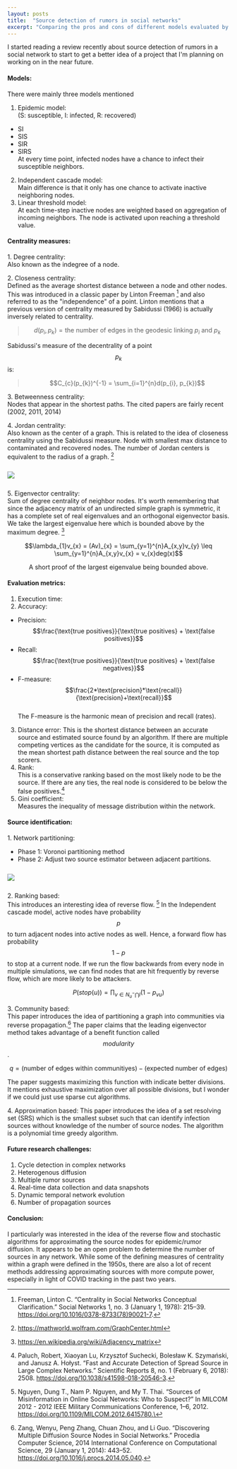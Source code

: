 ```yaml
---
layout: posts
title:  "Source detection of rumors in social networks"
excerpt: "Comparing the pros and cons of different models evaluated by various centrality measures and evaluation metrics." 
---
```

I started reading a review recently about source detection of rumors in a social network to start to get a better idea of a project that I'm planning on working on in the near future. 

#### Models:

There were mainly three models mentioned
1. Epidemic model:\
(S: susceptible, I: infected, R: recovered)
- SI 
- SIS
- SIR
- SIRS\
At every time point, infected nodes have a chance to infect their susceptible neighbors.
2. Independent cascade model:\
Main difference is that it only has one chance to activate inactive neighboring nodes. 
3. Linear threshold model:\
At each time-step inactive nodes are weighted based on aggregation of incoming neighbors. The node is activated upon reaching a threshold value.


#### Centrality measures:
1\. Degree centrality:\
Also known as the indegree of a node.

2\. Closeness centrality:\
Defined as the average shortest distance between a node and other nodes. This was introduced in a classic paper by Linton Freeman [^1] and also referred to as the "independence" of a point. Linton mentions that a previous version of centrality measured by Sabidussi (1966) is actually inversely related to centrality. 

> $$d(p_{i}, p_{k}) = \text{the number of edges in the geodesic linking }p_{i}\text{ and }p_{k}$$

Sabidussi's measure of the decentrality of a point $$p_{k}$$ is:
> $$C_{c}(p_{k})^{-1} = \sum_{i=1}^{n}d(p_{i}, p_{k})$$

3\. Betweenness centrality:\
Nodes that appear in the shortest paths. The cited papers are fairly recent (2002, 2011, 2014)

4\. Jordan centrality:\
Also known as the center of a graph. This is related to the idea of closeness centrality using the Sabidussi measure. Node with smallest max distance to contaminated and recovered nodes. The number of Jordan centers is equivalent to the radius of a graph. [^2]
<img src="{{site.baseurl}}/images/2022-07-12-source-rumor-detection/graph_centers.svg" style="display: block; margin: 5% 0% 5% 0%;"/>

5\. Eigenvector centrality:\
Sum of degree centrality of neighbor nodes. It's worth remembering that since the adjacency matrix of an undirected simple graph is symmetric, it has a complete set of real eigenvalues and an orthogonal eigenvector basis. We take the largest eigenvalue here which is bounded above by the maximum degree. [^3]

$$\lambda_{1}v_{x} = (Av)_{x} = \sum_{y=1}^{n}A_{x,y}v_{y} \leq \sum_{y=1}^{n}A_{x,y}v_{x} = v_{x}deg(x)$$

<div align="center">
A short proof of the largest eigenvalue being bounded above.
</div>

#### Evaluation metrics:
1. Execution time:
2. Accuracy:
- Precision:
$$\frac{\text{true positives}}{\text{true positives} + \text{false positives}}$$
- Recall:
$$\frac{\text{true positives}}{\text{true positives} + \text{false negatives}}$$
- F-measure:
$$\frac{2*\text{precision}*\text{recall}}{\text{precision}+\text{recall}}$$\
The F-measure is the harmonic mean of precision and recall (rates). 
3. Distance error:
This is the shortest distance between an accurate source and estimated source found by an algorithm. If there are multiple competing vertices as the candidate for the source, it is computed as the mean shortest path distance between the real source and the top scorers.
4. Rank:\
This is a conservative ranking based on the most likely node to be the source. If there are any ties, the real node is considered to be below the false positives.[^4]
5. Gini coefficient:\
Measures the inequality of message distribution within the network.

#### Source identification:
1\. Network partitioning:
- Phase 1: Voronoi partitioning method
- Phase 2: Adjust two source estimator between adjacent partitions.
<img src="{{site.baseurl}}/images/2022-07-12-source-rumor-detection/k-centers.png" style="display: block; margin: 5% 0% 5% 0%;"/>

2\. Ranking based:\
This introduces an interesting idea of reverse flow. [^5] In the Independent cascade model, active nodes have probability $$p$$ to turn adjacent nodes into active nodes as well. Hence, a forward flow has probability $$1-p$$ to stop at a current node. If we run the flow backwards from every node in multiple simulations, we can find nodes that are hit frequently by reverse flow, which are more likely to be attackers.

$$P(stop(u)) = \prod_{v\in{N_{u}^{-}\bigcap I}}(1-p_{vu})$$

3\. Community based:\
This paper introduces the idea of partitioning a graph into communities via reverse propagation.[^6] The paper claims that the leading eigenvector method takes advantage of a benefit function called $$modularity$$.

$$q = (\text{number of edges within communitiyes}) - (\text{expected number of edges})$$

The paper suggests maximizing this function with indicate better divisions. It mentions exhaustive maximization over all possible divisions, but I wonder if we could just use sparse cut algorithms.

4\. Approximation based:
This paper introduces the idea of a set resolving set (SRS) which is the smallest subset such that can identify infection sources without knowledge of the number of source nodes. The algorithm is a polynomial time greedy algorithm.

#### Future research challenges:
1. Cycle detection in complex networks
2. Heterogenous diffusion
3. Multiple rumor sources
4. Real-time data collection and data snapshots
5. Dynamic temporal network evolution
6. Number of propagation sources

#### Conclusion:
I particularly was interested in the idea of the reverse flow and stochastic algorithms for approximating the source nodes for epidemic/rumor diffusion. It appears to be an open problem to determine the number of sources in any network. While some of the defining measures of centrality within a graph were defined in the 1950s, there are also a lot of recent methods addressing approximating sources with more compute power, especially in light of COVID tracking in the past two years.

[^1]: Freeman, Linton C. “Centrality in Social Networks Conceptual Clarification.” Social Networks 1, no. 3 (January 1, 1978): 215–39. https://doi.org/10.1016/0378-8733(78)90021-7.
[^2]: https://mathworld.wolfram.com/GraphCenter.html
[^3]: https://en.wikipedia.org/wiki/Adjacency_matrix
[^4]: Paluch, Robert, Xiaoyan Lu, Krzysztof Suchecki, Bolesław K. Szymański, and Janusz A. Hołyst. “Fast and Accurate Detection of Spread Source in Large Complex Networks.” Scientific Reports 8, no. 1 (February 6, 2018): 2508. https://doi.org/10.1038/s41598-018-20546-3.
[^5]: Nguyen, Dung T., Nam P. Nguyen, and My T. Thai. “Sources of Misinformation in Online Social Networks: Who to Suspect?” In MILCOM 2012 - 2012 IEEE Military Communications Conference, 1–6, 2012. https://doi.org/10.1109/MILCOM.2012.6415780.\
[^6]: Zang, Wenyu, Peng Zhang, Chuan Zhou, and Li Guo. “Discovering Multiple Diffusion Source Nodes in Social Networks.” Procedia Computer Science, 2014 International Conference on Computational Science, 29 (January 1, 2014): 443–52. https://doi.org/10.1016/j.procs.2014.05.040.



